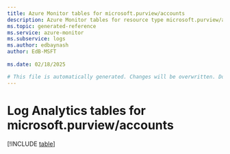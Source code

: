 ```yaml
---
title: Azure Monitor tables for microsoft.purview/accounts
description: Azure Monitor tables for resource type microsoft.purview/accounts
ms.topic: generated-reference
ms.service: azure-monitor
ms.subservice: logs
ms.author: edbaynash
author: EdB-MSFT
   
ms.date: 02/18/2025

# This file is automatically generated. Changes will be overwritten. Do not change this file directly.
---
```


# Log Analytics tables for microsoft.purview/accounts  

[!INCLUDE [table](~/reusable-content/ce-skilling/azure/includes/azure-monitor/reference/tables/microsoft-purview_accounts-include.md)]

